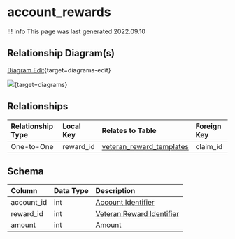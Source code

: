 # account_rewards

!!! info
	This page was last generated 2022.09.10

## Relationship Diagram(s)

[Diagram Edit](https://mermaid.live/edit#eyJjb2RlIjoiZXJEaWFncmFtXG4gICAgYWNjb3VudF9yZXdhcmRzIHtcbiAgICAgICAgaW50dW5zaWduZWQgcmV3YXJkX2lkXG4gICAgICAgIGludHVuc2lnbmVkIGFjY291bnRfaWRcbiAgICB9XG4gICAgdmV0ZXJhbl9yZXdhcmRfdGVtcGxhdGVzIHtcbiAgICAgICAgaW50dW5zaWduZWQgY2xhaW1faWRcbiAgICAgICAgaW50dW5zaWduZWQgaXRlbV9pZFxuICAgIH1cbiAgICBhY2NvdW50X3Jld2FyZHMgfHwtLW97IHZldGVyYW5fcmV3YXJkX3RlbXBsYXRlcyA6IE9uZS10by1PbmVcblxuIiwibWVybWFpZCI6eyJ0aGVtZSI6ImRlZmF1bHQifSwidXBkYXRlRWRpdG9yIjp0cnVlLCJhdXRvU3luYyI6dHJ1ZSwidXBkYXRlRGlhZ3JhbSI6dHJ1ZX0=){target=diagrams-edit}

[![](https://mermaid.ink/img/eyJjb2RlIjoiZXJEaWFncmFtXG4gICAgYWNjb3VudF9yZXdhcmRzIHtcbiAgICAgICAgaW50dW5zaWduZWQgcmV3YXJkX2lkXG4gICAgICAgIGludHVuc2lnbmVkIGFjY291bnRfaWRcbiAgICB9XG4gICAgdmV0ZXJhbl9yZXdhcmRfdGVtcGxhdGVzIHtcbiAgICAgICAgaW50dW5zaWduZWQgY2xhaW1faWRcbiAgICAgICAgaW50dW5zaWduZWQgaXRlbV9pZFxuICAgIH1cbiAgICBhY2NvdW50X3Jld2FyZHMgfHwtLW97IHZldGVyYW5fcmV3YXJkX3RlbXBsYXRlcyA6IE9uZS10by1PbmVcblxuIiwibWVybWFpZCI6eyJ0aGVtZSI6ImRlZmF1bHQifSwidXBkYXRlRWRpdG9yIjp0cnVlLCJhdXRvU3luYyI6dHJ1ZSwidXBkYXRlRGlhZ3JhbSI6dHJ1ZX0=)](https://mermaid.ink/img/eyJjb2RlIjoiZXJEaWFncmFtXG4gICAgYWNjb3VudF9yZXdhcmRzIHtcbiAgICAgICAgaW50dW5zaWduZWQgcmV3YXJkX2lkXG4gICAgICAgIGludHVuc2lnbmVkIGFjY291bnRfaWRcbiAgICB9XG4gICAgdmV0ZXJhbl9yZXdhcmRfdGVtcGxhdGVzIHtcbiAgICAgICAgaW50dW5zaWduZWQgY2xhaW1faWRcbiAgICAgICAgaW50dW5zaWduZWQgaXRlbV9pZFxuICAgIH1cbiAgICBhY2NvdW50X3Jld2FyZHMgfHwtLW97IHZldGVyYW5fcmV3YXJkX3RlbXBsYXRlcyA6IE9uZS10by1PbmVcblxuIiwibWVybWFpZCI6eyJ0aGVtZSI6ImRlZmF1bHQifSwidXBkYXRlRWRpdG9yIjp0cnVlLCJhdXRvU3luYyI6dHJ1ZSwidXBkYXRlRGlhZ3JhbSI6dHJ1ZX0=){target=diagrams}


## Relationships

| Relationship Type | Local Key | Relates to Table | Foreign Key |
| :--- | :--- | :--- | :--- |
| One-to-One | reward_id | [veteran_reward_templates](../../schema/admin/veteran_reward_templates.md) | claim_id |


## Schema

| Column | Data Type | Description |
| :--- | :--- | :--- |
| account_id | int | [Account Identifier](account.md) |
| reward_id | int | [Veteran Reward Identifier](../../schema/admin/veteran_reward_templates.md) |
| amount | int | Amount |

